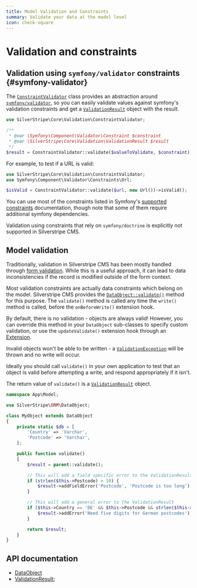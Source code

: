 ```yaml
---
title: Model Validation and Constraints
summary: Validate your data at the model level
icon: check-square
---
```


# Validation and constraints

## Validation using `symfony/validator` constraints {#symfony-validator}

The [`ConstraintValidator`](api:SilverStripe\Core\Validation\ConstraintValidator) class provides an abstraction around [`symfony/validator`](https://symfony.com/doc/current/components/validator.html), so you can easily validate values against symfony's validation constraints and get a [`ValidationResult`](api:SilverStripe\Core\Validation\ValidationResult) object with the result.

```php
use SilverStripe\Core\Validation\ConstraintValidator;

/**
 * @var \Symfony\Component\Validator\Constraint $constraint
 * @var \SilverStripe\Core\Validation\ValidationResult $result
 */
$result = ConstraintValidator::validate($valueToValidate, $constraint);
```

For example, to test if a URL is valid:

```php
use SilverStripe\Core\Validation\ConstraintValidator;
use Symfony\Component\Validator\Constraints\Url;

$isValid = ConstraintValidator::validate($url, new Url())->isValid();
```

You can use most of the constraints listed in Symfony's [supported constraints](https://symfony.com/doc/current/reference/constraints.html) documentation, though note that some of them require additional symfony dependencies.

Validation using constraints that rely on `symfony/doctrine` is explicitly not supported in Silverstripe CMS.

## Model validation

Traditionally, validation in Silverstripe CMS has been mostly handled through [form validation](../forms/validation). While this is a useful approach, it can lead to data inconsistencies if the record is modified outside of the form context.

Most validation constraints are actually data constraints which belong on the model. Silverstripe CMS provides the
[`DataObject::validate()`](api:SilverStripe\ORM\DataObject::validate()) method for this purpose. The `validate()` method is
called any time the `write()` method is called, before the `onBeforeWrite()` extension hook.

By default, there is no validation - objects are always valid! However, you can override this method in your `DataObject`
sub-classes to specify custom validation, or use the `updateValidate()` extension hook through an [Extension](api:SilverStripe\Core\Extension).

Invalid objects won't be able to be written - a [`ValidationException`](api:SilverStripe\Core\Validation\ValidationException) will be thrown and no write will occur.

Ideally you should call `validate()` in your own application to test that an object is valid before attempting a
write, and respond appropriately if it isn't.

The return value of `validate()` is a [`ValidationResult`](api:SilverStripe\Core\Validation\ValidationResult) object.

```php
namespace App\Model;

use SilverStripe\ORM\DataObject;

class MyObject extends DataObject
{
    private static $db = [
        'Country' => 'Varchar',
        'Postcode' => 'Varchar',
    ];

    public function validate()
    {
        $result = parent::validate();

        // This will add a field specific error to the ValidationResult
        if (strlen($this->Postcode) > 10) {
            $result->addFieldError('Postcode', 'Postcode is too long');
        }

        // This will add a general error to the ValidationResult
        if ($this->Country == 'DE' && $this->Postcode && strlen($this->Postcode) !== 5) {
            $result->addError('Need five digits for German postcodes');
        }

        return $result;
    }
}
```

## API documentation

- [DataObject](api:SilverStripe\ORM\DataObject)
- [ValidationResult](api:SilverStripe\Core\Validation\ValidationResult);
